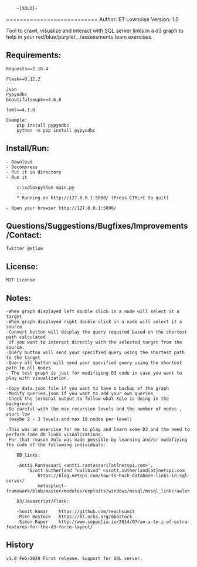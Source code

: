         -[XOLO]- 
===========================
Author: ET Lownoise 
Version: 1.0

Tool to crawl, visualize and interact with SQL server links in a d3 graph to help in your 
red/blue/purple/.../assessments team exercises. 

Requirements:
-------------

	Requests==2.18.4

	Flask==0.12.2

	Json
	Pypyodbc
	beautifulsoup4==4.6.0

	lxml==4.1.0

	Example:
		pip install pypyodbc
		python -m pip install pypyodbc

Install/Run:
------------
	- Download
	- Decompress 
	- Put it in directory
	- Run it
	
		c:\xolo>python main.py
 		...
 		* Running on http://127.0.0.1:5000/ (Press CTRL+C to quit)

	- Open your browser http://127.0.0.1:5000/

Questions/Suggestions/Bugfixes/Improvements/Contact:
----------------------------------------------------
	Twitter @etlow

License:
--------
	MIT License    

Notes:
------
	-When graph displayed left double click in a node will select it a target
	-When graph displayed right double click in a node will select it a source
	-Convert button will display the query required based on the shortest path calculated
	 if you want to interact directly with the selected target from the source.
	-Query button will send your specified query using the shortest path to the target
	-Query all button will send your specified query using the shortest path to all nodes
	- The test graph is just for modifiying D3 code in case you want to play with visualization.

	-Copy data.json file if you want to have a backup of the graph
	-Modify queries.json if you want to add your own queries
	-Check the terminal output to follow what Xolo is doing in the background
	-Be careful with the max recursion levels and the number of nodes , start low 
	 (maybe 2 - 3 levels and max 10 nodes per level)

	-This was an exercise for me to play and learn some D3 and the need to perform some db links visualizations. 
	 For that reason Xolo was made possible by learning and/or modifiying the code of the following individuals:
		
		DB links:
		
		-Antti Rantasaari <antti.rantasaari[at]netspi.com>',
          	'Scott Sutherland "nullbind" <scott.sutherland[at]netspi.com 
				https://blog.netspi.com/how-to-hack-database-links-in-sql-server/
				metasploit-framework/blob/master/modules/exploits/windows/mssql/mssql_linkcrawler.rb

		D3/Javascript/Flask:

		-Sumit Kumar 	https://github.com/reachsumit
		-Mike Bostock 	https://bl.ocks.org/mbostock
		-Simon Raper 	http://www.coppelia.io/2014/07/an-a-to-z-of-extra-features-for-the-d3-force-layout/


History
-------
	v1.0 Feb/2020 First release. Support for SQL server.











	



